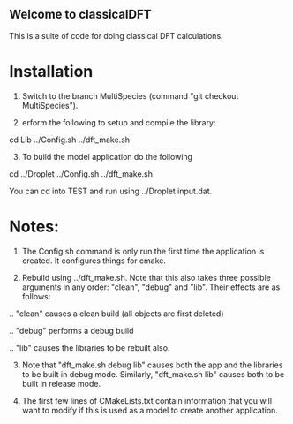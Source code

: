 ## Welcome to classicalDFT

This is a suite of code for doing classical DFT calculations.

# Installation

1. Switch to the branch MultiSpecies (command "git checkout MultiSpecies").

2. erform the following to setup and compile the library:

cd Lib
../Config.sh
../dft_make.sh

3. To build the model application do the following

cd ../Droplet
../Config.sh
../dft_make.sh


You can cd into TEST and run using ../Droplet input.dat.

# Notes:
1. The Config.sh command is only run the first time the application is created. It configures things for cmake.

2. Rebuild using ../dft_make.sh. Note that this also takes three possible arguments in any order: "clean", "debug" and "lib". Their effects are as follows:

.. "clean" causes a clean build (all objects are first deleted)

.. "debug" performs a debug build

.. "lib" causes the libraries to be rebuilt also.

3. Note that "dft_make.sh debug lib" causes both the app and the libraries to be built in debug mode. Similarly, "dft_make.sh lib" causes both to be built in release mode.

4. The first few lines of CMakeLists.txt contain information that you will want to modify if this is used as a model to create another application.




